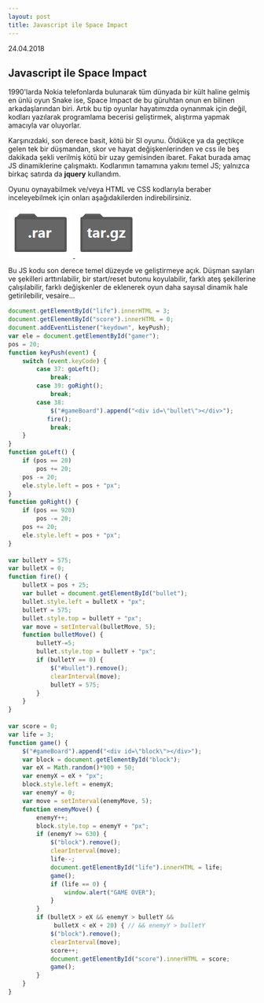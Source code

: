 ```yaml
---
layout: post
title: Javascript ile Space Impact
---
```

<p2>24.04.2018</p2>
## Javascript ile Space Impact

1990'larda Nokia telefonlarda bulunarak tüm dünyada bir kült haline gelmiş en ünlü oyun Snake ise, Space Impact de bu güruhtan onun en bilinen arkadaşlarından biri. Artık bu tip oyunlar hayatımızda oynanmak için değil, kodları yazılarak programlama becerisi geliştirmek, alıştırma yapmak amacıyla var oluyorlar.

Karşınızdaki, son derece basit, kötü bir SI oyunu. Öldükçe ya da geçtikçe gelen tek bir düşmandan, skor ve hayat değişkenlerinden ve css ile beş dakikada şekli verilmiş kötü bir uzay gemisinden ibaret. Fakat burada amaç JS dinamiklerine çalışmaktı. Kodlarımın tamamına yakını temel JS; yalnızca birkaç satırda da **jquery** kullandım. 

Oyunu oynayabilmek ve/veya HTML ve CSS kodlarıyla beraber inceleyebilmek için onları aşağıdakilerden indirebilirsiniz.

<div class="dir_zone">
<a href="https://github.com/caglayandemirci/caglayandemirci.github.io/raw/master/cs/JS_Space_Impact.rar">
<img class="dir" src="dir_rar.png">
</a>
<a href="https://github.com/caglayandemirci/caglayandemirci.github.io/raw/master/cs/JS_Space_Impact.tar.gz">
<img class="dir" src="dir_targz.png">
</a>
</div>

Bu JS kodu son derece temel düzeyde ve geliştirmeye açık. Düşman sayıları ve şekilleri arttırılabilir, bir start/reset butonu koyulabilir, farklı ateş şekillerine çalışılabilir, farklı değişkenler de eklenerek oyun daha sayısal dinamik hale getirilebilir, vesaire...

```javascript
document.getElementById("life").innerHTML = 3;
document.getElementById("score").innerHTML = 0;
document.addEventListener("keydown", keyPush);
var ele = document.getElementById("gamer");
pos = 20;
function keyPush(event) {
	switch (event.keyCode) {
		case 37: goLeft();
			break;
		case 39: goRight();
			break;
		case 38:
			$("#gameBoard").append("<div id=\"bullet\"></div>");
		   fire();
			break;
	}
}
function goLeft() {
	if (pos == 20)
		pos += 20;
	pos -= 20;
	ele.style.left = pos + "px";
}
function goRight() {
	if (pos == 920)
		pos -= 20;
	pos += 20;
	ele.style.left = pos + "px";
}

var bulletY = 575;
var bulletX = 0;
function fire() {
	bulletX = pos + 25;
	var bullet = document.getElementById("bullet");
	bullet.style.left = bulletX + "px";
	bulletY = 575;
	bullet.style.top = bulletY + "px";
	var move = setInterval(bulletMove, 5);
	function bulletMove() {
		bulletY-=5;
		bullet.style.top = bulletY + "px";
		if (bulletY == 0) {
			$("#bullet").remove();
			clearInterval(move);
			bulletY = 575;
		}
	}
}

var score = 0;
var life = 3;
function game() {
	$("#gameBoard").append("<div id=\"block\"></div>");
	var block = document.getElementById("block");
	var eX = Math.random()*900 + 50;
	var enemyX = eX + "px";
	block.style.left = enemyX;
	var enemyY = 0;
	var move = setInterval(enemyMove, 5);
	function enemyMove() {
		enemyY++;
		block.style.top = enemyY + "px";
		if (enemyY >= 630) {
			$("block").remove();
			clearInterval(move);
			life--;
			document.getElementById("life").innerHTML = life;
			game();
			if (life == 0) {
				window.alert("GAME OVER");
			}
		}
		if (bulletX > eX && enemyY > bulletY &&
			 bulletX < eX + 20) { // && enemyY > bulletY
			$("block").remove();
			clearInterval(move);
			score++;
			document.getElementById("score").innerHTML = score;
			game();
		}
	}
}
```

